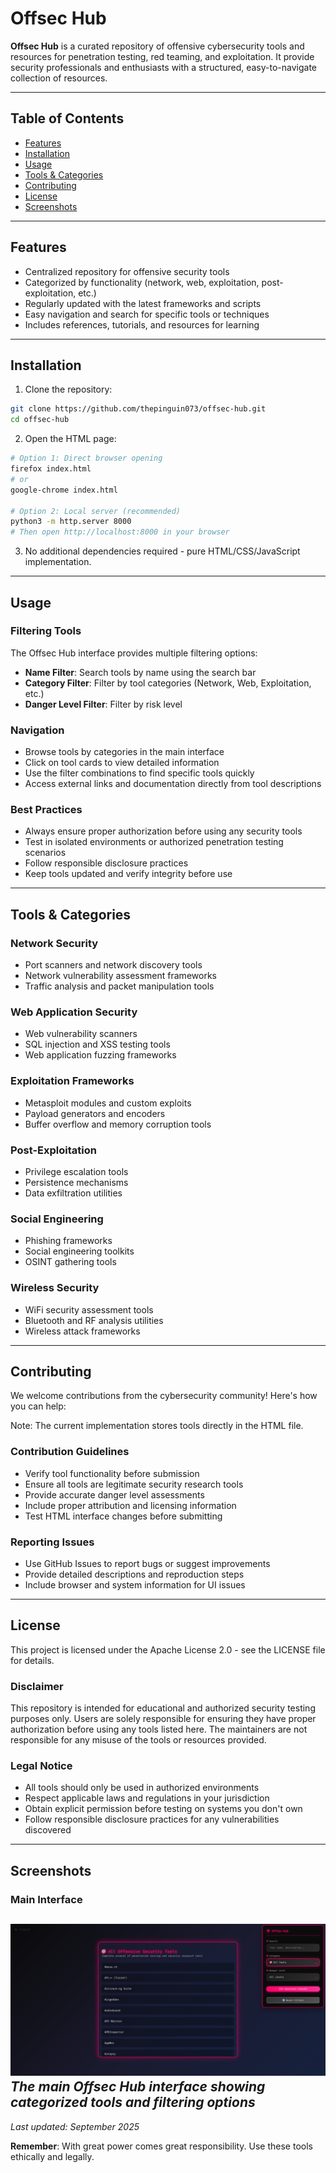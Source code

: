 # Offsec Hub
**Offsec Hub** is a curated repository of offensive cybersecurity tools and resources for penetration testing, red teaming, and exploitation. It provide security professionals and enthusiasts with a structured, easy-to-navigate collection of resources.

---

## Table of Contents
- [Features](#features)
- [Installation](#installation)
- [Usage](#usage)
- [Tools & Categories](#tools--categories)
- [Contributing](#contributing)
- [License](#license)
- [Screenshots](#screenshots)

---

## Features
- Centralized repository for offensive security tools
- Categorized by functionality (network, web, exploitation, post-exploitation, etc.)
- Regularly updated with the latest frameworks and scripts
- Easy navigation and search for specific tools or techniques
- Includes references, tutorials, and resources for learning

---

## Installation

1. Clone the repository:  
```bash
git clone https://github.com/thepinguin073/offsec-hub.git
cd offsec-hub
```

2. Open the HTML page:
```bash
# Option 1: Direct browser opening
firefox index.html
# or
google-chrome index.html

# Option 2: Local server (recommended)
python3 -m http.server 8000
# Then open http://localhost:8000 in your browser
```

3. No additional dependencies required - pure HTML/CSS/JavaScript implementation.

---

## Usage

### Filtering Tools
The Offsec Hub interface provides multiple filtering options:

- **Name Filter**: Search tools by name using the search bar
- **Category Filter**: Filter by tool categories (Network, Web, Exploitation, etc.)
- **Danger Level Filter**: Filter by risk level

### Navigation
- Browse tools by categories in the main interface
- Click on tool cards to view detailed information
- Use the filter combinations to find specific tools quickly
- Access external links and documentation directly from tool descriptions

### Best Practices
- Always ensure proper authorization before using any security tools
- Test in isolated environments or authorized penetration testing scenarios
- Follow responsible disclosure practices
- Keep tools updated and verify integrity before use

---

## Tools & Categories

### Network Security
- Port scanners and network discovery tools
- Network vulnerability assessment frameworks
- Traffic analysis and packet manipulation tools

### Web Application Security
- Web vulnerability scanners
- SQL injection and XSS testing tools
- Web application fuzzing frameworks

### Exploitation Frameworks
- Metasploit modules and custom exploits
- Payload generators and encoders
- Buffer overflow and memory corruption tools

### Post-Exploitation
- Privilege escalation tools
- Persistence mechanisms
- Data exfiltration utilities

### Social Engineering
- Phishing frameworks
- Social engineering toolkits
- OSINT gathering tools

### Wireless Security
- WiFi security assessment tools
- Bluetooth and RF analysis utilities
- Wireless attack frameworks

---

## Contributing

We welcome contributions from the cybersecurity community! Here's how you can help:

Note: The current implementation stores tools directly in the HTML file.

### Contribution Guidelines
- Verify tool functionality before submission
- Ensure all tools are legitimate security research tools
- Provide accurate danger level assessments
- Include proper attribution and licensing information
- Test HTML interface changes before submitting

### Reporting Issues
- Use GitHub Issues to report bugs or suggest improvements
- Provide detailed descriptions and reproduction steps
- Include browser and system information for UI issues

---

## License

This project is licensed under the Apache License 2.0 - see the LICENSE file for details.

### Disclaimer
This repository is intended for educational and authorized security testing purposes only. Users are solely responsible for ensuring they have proper authorization before using any tools listed here. The maintainers are not responsible for any misuse of the tools or resources provided.

### Legal Notice
- All tools should only be used in authorized environments
- Respect applicable laws and regulations in your jurisdiction
- Obtain explicit permission before testing on systems you don't own
- Follow responsible disclosure practices for any vulnerabilities discovered

---

## Screenshots

### Main Interface
![Dashboard](./screenshot.png)
*The main Offsec Hub interface showing categorized tools and filtering options*
---

*Last updated: September 2025*

**Remember**: With great power comes great responsibility. Use these tools ethically and legally.
